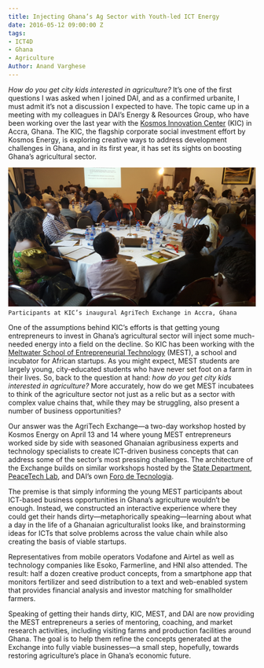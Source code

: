 ```yaml
---
title: Injecting Ghana’s Ag Sector with Youth-led ICT Energy
date: 2016-05-12 09:00:00 Z
tags:
- ICT4D
- Ghana
- Agriculture
Author: Anand Varghese
---
```


*How do you get city kids interested in agriculture?* It’s one of the first questions I was asked when I joined DAI, and as a confirmed urbanite, I must admit it’s not a discussion I expected to have. The topic came up in a meeting with my colleagues in DAI’s Energy & Resources Group, who have been working over the last year with the [Kosmos Innovation Center](http://www.kosmosinnovationcenter.com/) (KIC) in Accra, Ghana. The KIC, the flagship corporate social investment effort by Kosmos Energy, is exploring creative ways to address development challenges in Ghana, and in its first year, it has set its sights on boosting Ghana’s agricultural sector.

<!--more-->

![20160413_095204.jpg](/uploads/20160413_095204.jpg)`Participants at KIC’s inaugural AgriTech Exchange in Accra, Ghana`

One of the assumptions behind KIC’s efforts is that getting young entrepreneurs to invest in Ghana’s agricultural sector will inject some much-needed energy into a field on the decline. So KIC has been working with the [Meltwater School of Entrepreneurial Technology](http://meltwater.org/) (MEST), a school and incubator for African startups. As you might expect, MEST students are largely young, city-educated students who have never set foot on a farm in their lives. So, back to the question at hand: *how do you get city kids interested in agriculture?* More accurately, how do we get MEST incubatees to think of the agriculture sector not just as a relic but as a sector with complex value chains that, while they may be struggling, also present a number of business opportunities?

Our answer was the AgriTech Exchange—a two-day workshop hosted by Kosmos Energy on April 13 and 14 where young MEST entrepreneurs worked side by side with seasoned Ghanaian agribusiness experts and technology specialists to create ICT-driven business concepts that can address some of the sector’s most pressing challenges. The architecture of the Exchange builds on similar workshops hosted by the [State Department](http://techcampglobal.org/), [PeaceTech Lab](http://www.peacetechlab.org/technology/ptx/), and DAI’s own [Foro de Tecnologia](http://dai-global-digital.com/2016/04/18/climate-change-and-technology-preparing-to-hack-the-problem.html).

The premise is that simply informing the young MEST participants about ICT-based business opportunities in Ghana’s agriculture wouldn’t be enough. Instead, we constructed an interactive experience where they could get their hands dirty—metaphorically speaking—learning about what a day in the life of a Ghanaian agriculturalist looks like, and brainstorming ideas for ICTs that solve problems across the value chain while also creating the basis of viable startups. 

Representatives from mobile operators Vodafone and Airtel as well as technology companies like Esoko, Farmerline, and HNI also attended. The result: half a dozen creative product concepts, from a smartphone app that monitors fertilizer and seed distribution to a text and web-enabled system that provides financial analysis and investor matching for smallholder farmers.

Speaking of getting their hands dirty, KIC, MEST, and DAI are now providing the MEST entrepreneurs a series of mentoring, coaching, and market research activities, including visiting farms and production facilities around Ghana. The goal is to help them refine the concepts generated at the Exchange into fully viable businesses—a small step, hopefully, towards restoring agriculture’s place in Ghana’s economic future.